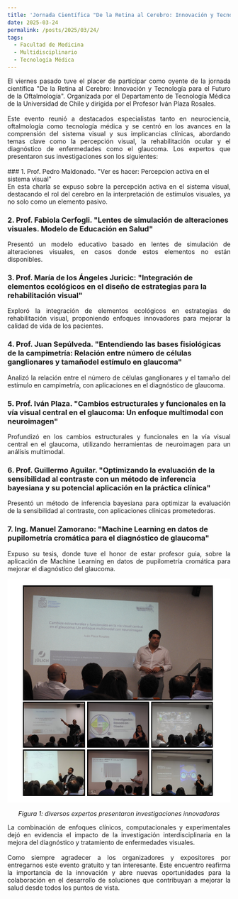 ```yaml
---
title: 'Jornada Científica "De la Retina al Cerebro: Innovación y Tecnología para el Futuro de la Oftalmología"'
date: 2025-03-24
permalink: /posts/2025/03/24/
tags:
  - Facultad de Medicina 
  - Multidisciplinario
  - Tecnología Médica
---
```



<div style="text-align: justify;">El viernes pasado tuve el placer de participar como oyente de la jornada científica "De la Retina al Cerebro: Innovación y Tecnología para el Futuro de la Oftalmología". Organizada por el Departamento de Tecnología Médica de la Universidad de Chile y dirigida por el Profesor Iván Plaza Rosales. </div>

<br>
<div style="text-align: justify;">Este evento reunió a destacados especialistas tanto en neurociencia, oftalmología como tecnología médica y se centró en los avances en la comprensión del sistema visual y sus implicancias clínicas, abordando temas clave como la percepción visual, la rehabilitación ocular y el diagnóstico de enfermedades como el glaucoma. Los expertos que presentaron sus investigaciones son los siguientes:</div>
<br>
### 1. Prof. Pedro Maldonado. "Ver es hacer: Percepcion activa en el sistema visual"
<div style="text-align: justify;"> En esta charla se expuso sobre la percepción activa en el sistema visual, destacando el rol del cerebro en la interpretación de estímulos visuales, ya no solo como un elemento pasivo.</div>

### 2. Prof. Fabiola Cerfogli. "Lentes de simulación de alteraciones visuales. Modelo de Educación en Salud"
<div style="text-align: justify;"> Presentó un modelo educativo basado en lentes de simulación de alteraciones visuales, en casos donde estos elementos no están disponibles.</div>

### 3. Prof. María de los Ángeles Juricic: "Integración de elementos ecológicos en el diseño de estrategias para la rehabilitación visual"
<div style="text-align: justify;"> Exploró la integración de elementos ecológicos en estrategias de rehabilitación visual, proponiendo enfoques innovadores para mejorar la calidad de vida de los pacientes.</div>

### 4. Prof. Juan Sepúlveda. "Entendiendo las bases fisiológicas de la campimetría: Relación entre número de células ganglionares y tamañodel estímulo en glaucoma"
<div style="text-align: justify;"> Analizó la relación entre el número de células ganglionares y el tamaño del estímulo en campimetría, con aplicaciones en el diagnóstico de glaucoma.</div>

### 5. Prof. Iván Plaza. "Cambios estructurales y funcionales en la vía visual central en el glaucoma: Un enfoque multimodal con neuroimagen" 
<div style="text-align: justify;"> Profundizó en los cambios estructurales y funcionales en la vía visual central en el glaucoma, utilizando herramientas de neuroimagen para un análisis multimodal.</div>

### 6. Prof. Guillermo Aguilar. "Optimizando la evaluación de la sensibilidad al contraste con un método de inferencia bayesiana y su potencial aplicación en la práctica clínica"
<div style="text-align: justify;"> Presentó un método de inferencia bayesiana para optimizar la evaluación de la sensibilidad al contraste, con aplicaciones clínicas prometedoras.</div>

### 7. Ing. Manuel Zamorano: "Machine Learning en datos de pupilometría cromática para el diagnóstico de glaucoma"
<div style="text-align: justify;"> Expuso su tesis, donde tuve el honor de estar profesor guia, sobre la aplicación de Machine Learning en datos de pupilometría cromática para mejorar el diagnóstico del glaucoma.</div>

<p align="center">
  <p align="center">
  <img src="/files/Jornadas_TM.png" alt="Diversos expertos presentaron investigaciones innovadoras">
</p>
<p align="center">
  <em>Figura 1: diversos expertos presentaron investigaciones innovadoras</em>
</p>

<div style="text-align: justify;">La combinación de enfoques clínicos, computacionales y experimentales dejó en evidencia el impacto de la investigación interdisciplinaria en la mejora del diagnóstico y tratamiento de enfermedades visuales.
</div>
<br>
<div style="text-align: justify;">Como siempre agradecer a los organizadores y expositores por entregarnos este evento gratuito y tan interesante. Este encuentro reafirma la importancia de la innovación y abre nuevas oportunidades para la colaboración en el desarrollo de soluciones que contribuyan a mejorar la salud desde todos los puntos de vista. </div>
